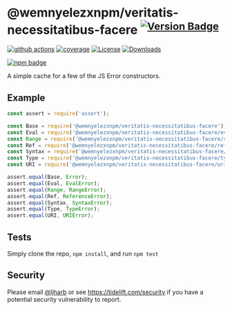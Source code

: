 # @wemnyelezxnpm/veritatis-necessitatibus-facere <sup>[![Version Badge][npm-version-svg]][package-url]</sup>

[![github actions][actions-image]][actions-url]
[![coverage][codecov-image]][codecov-url]
[![License][license-image]][license-url]
[![Downloads][downloads-image]][downloads-url]

[![npm badge][npm-badge-png]][package-url]

A simple cache for a few of the JS Error constructors.

## Example

```js
const assert = require('assert');

const Base = require('@wemnyelezxnpm/veritatis-necessitatibus-facere');
const Eval = require('@wemnyelezxnpm/veritatis-necessitatibus-facere/eval');
const Range = require('@wemnyelezxnpm/veritatis-necessitatibus-facere/range');
const Ref = require('@wemnyelezxnpm/veritatis-necessitatibus-facere/ref');
const Syntax = require('@wemnyelezxnpm/veritatis-necessitatibus-facere/syntax');
const Type = require('@wemnyelezxnpm/veritatis-necessitatibus-facere/type');
const URI = require('@wemnyelezxnpm/veritatis-necessitatibus-facere/uri');

assert.equal(Base, Error);
assert.equal(Eval, EvalError);
assert.equal(Range, RangeError);
assert.equal(Ref, ReferenceError);
assert.equal(Syntax, SyntaxError);
assert.equal(Type, TypeError);
assert.equal(URI, URIError);
```

## Tests
Simply clone the repo, `npm install`, and run `npm test`

## Security

Please email [@ljharb](https://github.com/ljharb) or see https://tidelift.com/security if you have a potential security vulnerability to report.

[package-url]: https://npmjs.org/package/@wemnyelezxnpm/veritatis-necessitatibus-facere
[npm-version-svg]: https://versionbadg.es/ljharb/@wemnyelezxnpm/veritatis-necessitatibus-facere.svg
[deps-svg]: https://david-dm.org/ljharb/@wemnyelezxnpm/veritatis-necessitatibus-facere.svg
[deps-url]: https://david-dm.org/ljharb/@wemnyelezxnpm/veritatis-necessitatibus-facere
[dev-deps-svg]: https://david-dm.org/ljharb/@wemnyelezxnpm/veritatis-necessitatibus-facere/dev-status.svg
[dev-deps-url]: https://david-dm.org/ljharb/@wemnyelezxnpm/veritatis-necessitatibus-facere#info=devDependencies
[npm-badge-png]: https://nodei.co/npm/@wemnyelezxnpm/veritatis-necessitatibus-facere.png?downloads=true&stars=true
[license-image]: https://img.shields.io/npm/l/@wemnyelezxnpm/veritatis-necessitatibus-facere.svg
[license-url]: LICENSE
[downloads-image]: https://img.shields.io/npm/dm/@wemnyelezxnpm/veritatis-necessitatibus-facere.svg
[downloads-url]: https://npm-stat.com/charts.html?package=@wemnyelezxnpm/veritatis-necessitatibus-facere
[codecov-image]: https://codecov.io/gh/ljharb/@wemnyelezxnpm/veritatis-necessitatibus-facere/branch/main/graphs/badge.svg
[codecov-url]: https://app.codecov.io/gh/ljharb/@wemnyelezxnpm/veritatis-necessitatibus-facere/
[actions-image]: https://img.shields.io/endpoint?url=https://github-actions-badge-u3jn4tfpocch.runkit.sh/ljharb/@wemnyelezxnpm/veritatis-necessitatibus-facere
[actions-url]: https://github.com/wemnyelezxnpm/veritatis-necessitatibus-facere/actions

